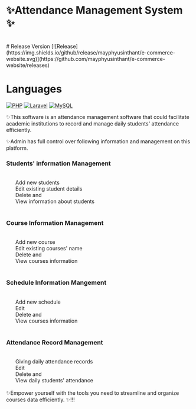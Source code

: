 <h1> ✨Attendance Management System ✨</h1><br/>
# Release Version
[![Release](https://img.shields.io/github/release/mayphyusinthant/e-commerce-website.svg)](https://github.com/mayphyusinthant/e-commerce-website/releases)

# Languages
[![PHP](https://img.shields.io/badge/PHP-blue)](https://www.php.net/)
[![Laravel](https://img.shields.io/badge/Laravel-red.svg)](https://laravel.com/)
[![MySQL](https://img.shields.io/badge/MySQL-blue)](https://www.mysql.com/)


✨This software is an attendance management software that could facilitate academic institutions to record and manage daily students' attendance efficiently.<br/>


✨Admin has full control over following information and management on this platform.<br/>

<h3>Students' information Management</h3><br/>
  &ensp;Add new students<br/>
 &ensp; Edit existing student details<br/>
  &ensp;Delete and<br/>
  &ensp;View information about students<br/><br/>


<h3>Course Information Management</h3><br/>
 &ensp; Add new course<br/>
 &ensp; Edit existing courses' name<br/>
  &ensp;Delete and<br/>
  &ensp;View courses information<br/><br/>


<h3>Schedule Information Mangement</h3><br/>
&ensp;  Add new schedule<br/>
 &ensp; Edit<br/>
 &ensp; Delete and<br/>
  &ensp;View courses information<br/><br/>


<h3>Attendance Record Management</h3><br/>
  &ensp;Giving daily attendance records<br/>
  &ensp;Edit<br/>
  &ensp;Delete and<br/>
  &ensp;View daily students' attendance<br/><br/>
✨Empower yourself with the tools you need to streamline and organize courses data efficiently. ✨!!!<br/>
